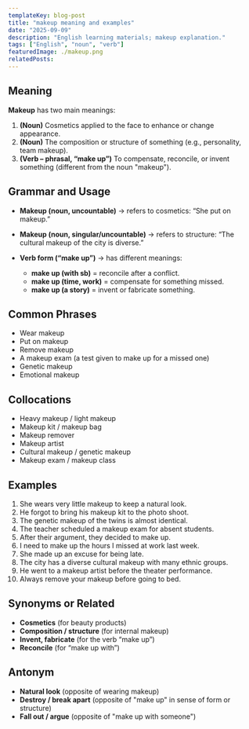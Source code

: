 ```yaml
---
templateKey: blog-post
title: "makeup meaning and examples"
date: "2025-09-09"
description: "English learning materials; makeup explanation."
tags: ["English", "noun", "verb"]
featuredImage: ./makeup.png
relatedPosts:
---
```


## Meaning

**Makeup** has two main meanings:

1. **(Noun)** Cosmetics applied to the face to enhance or change appearance.
2. **(Noun)** The composition or structure of something (e.g., personality, team makeup).
3. **(Verb – phrasal, “make up”)** To compensate, reconcile, or invent something (different from the noun "makeup").

## Grammar and Usage

- **Makeup (noun, uncountable)** → refers to cosmetics: “She put on makeup.”
- **Makeup (noun, singular/uncountable)** → refers to structure: “The cultural makeup of the city is diverse.”
- **Verb form (“make up”)** → has different meanings:

  - **make up (with sb)** = reconcile after a conflict.
  - **make up (time, work)** = compensate for something missed.
  - **make up (a story)** = invent or fabricate something.

## Common Phrases

- Wear makeup
- Put on makeup
- Remove makeup
- A makeup exam (a test given to make up for a missed one)
- Genetic makeup
- Emotional makeup

## Collocations

- Heavy makeup / light makeup
- Makeup kit / makeup bag
- Makeup remover
- Makeup artist
- Cultural makeup / genetic makeup
- Makeup exam / makeup class

## Examples

1. She wears very little makeup to keep a natural look.
2. He forgot to bring his makeup kit to the photo shoot.
3. The genetic makeup of the twins is almost identical.
4. The teacher scheduled a makeup exam for absent students.
5. After their argument, they decided to make up.
6. I need to make up the hours I missed at work last week.
7. She made up an excuse for being late.
8. The city has a diverse cultural makeup with many ethnic groups.
9. He went to a makeup artist before the theater performance.
10. Always remove your makeup before going to bed.

## Synonyms or Related

- **Cosmetics** (for beauty products)
- **Composition / structure** (for internal makeup)
- **Invent, fabricate** (for the verb “make up”)
- **Reconcile** (for “make up with”)

## Antonym

- **Natural look** (opposite of wearing makeup)
- **Destroy / break apart** (opposite of "make up" in sense of form or structure)
- **Fall out / argue** (opposite of "make up with someone")
